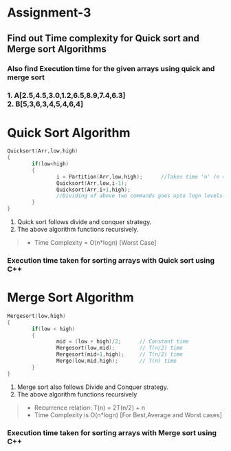 # Assignment-3</br>
## Find out Time complexity for Quick sort and Merge sort Algorithms 
### Also find Execution time for the given arrays using quick and merge sort
### 1. A[2.5,4.5,3.0,1.2,6.5,8.9,7.4,6.3]</br> 2. B[5,3,6,3,4,5,4,6,4] 

# Quick Sort Algorithm
```cpp
Quicksort(Arr,low,high)
{
        if(low<high)
        {
                i = Partition(Arr,low,high);      //Takes time 'n' (n = length of the array)
                Quicksort(Arr,low,i-1);
                Quicksort(Arr,i+1,high);         
                //Dividing of above two commands goes upto logn levels. Therefore, takes 'logn' time
        }
}
```

1. Quick sort follows divide and conquer strategy.
2. The above algorithm functions recursively. 

>* Time Complexity = O(n*logn)     [Worst Case]

### Execution time taken for sorting arrays with Quick sort using C++


# Merge Sort Algorithm
```cpp
Mergesort(low,high)                        
{
        if(low < high)
        {
                mid = (low + high)/2;      // Constant time
                Mergesort(low,mid);        // T(n/2) time
                Mergesort(mid+1,high);     // T(n/2) time
                Merge(low,mid,high);       // T(n) time
        }
}
```
1. Merge sort also follows Divide and Conquer strategy.
2. The above algorithm functions recursively</br>
>* Recurrence relation: T(n) = 2T(n/2) + n
>* Time Complexity is O(n*logn) [For Best,Average and Worst cases]

### Execution time taken for sorting arrays with Merge sort using C++
